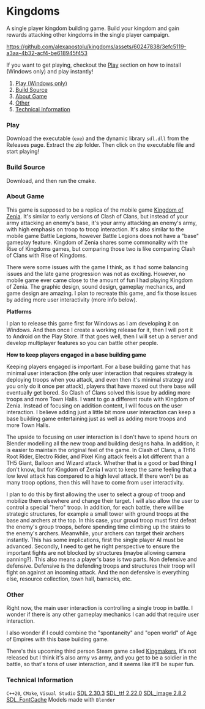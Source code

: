 # Kingdoms

A single player kingdom building game. Build your kingdom and gain rewards attacking other kingdoms in the single player campaign.


https://github.com/alexapostolu/kingdoms/assets/60247838/3efc5119-a3aa-4b32-acf4-be618945f453


If you want to get playing, checkout the [Play](#play) section on how to install (Windows only) and play instantly!

1. [Play (Windows only)](#play)
2. [Build Source](#build-source)
3. [About Game](#about-game)
4. [Other](#other)
4. [Technical Information](#technical-information)

### Play

Download the executable (`exe`) and the dynamic library `sdl.dll` from the Releases page. Extract the zip folder. Then click on the executable file and start playing!

### Build Source

Download, and then run the cmake.

### About Game

This game is supposed to be a replica of the mobile game [Kingdom of Zenia](https://www.facebook.com/ZeniaGame/). It's similar to early versions of Clash of Clans, but instead of your army attacking an enemy's base, it's your army attacking an enemy's army, with high emphasis on troop to troop interaction. It's also similar to the mobile game Battle Legions, however Battle Legions does not have a "base" gameplay feature. Kingdom of Zenia shares some commonality with the Rise of Kingdoms games, but comparing those two is like comparing Clash of Clans with Rise of Kingdoms. 

There were some issues with the game I think, as it had some balancing issues and the late game progression was not as exciting. However, no mobile game ever came close to the amount of fun I had playing Kingdom of Zenia. The graphic design, sound design, gameplay mechanics, and game design are amazing. I plan to recreate this game, and fix those issues by adding more user interactivity (more info below).

**Platforms**

I plan to release this game first for Windows as I am developing it on Windows. And then once I create a working release for it, then I will port it to Android on the Play Store. If that goes well, then I will set up a server and develop multiplayer features so you can battle other people.

**How to keep players engaged in a base building game**

Keeping players engaged is important. For a base building game that has minimal user interaction (the only user interaction that requires strategy is deploying troops when you attack, and even then it's minimal strategy and you only do it once per attack), players that have maxed out there base will eventually get bored. So Clash of Clans solved this issue by adding more troops and more Town Halls. I want to go a different route with Kingdom of Zenia. Instead of focusing on addition content, I will focus on the user interaction. I believe adding just a little bit more user interaction can keep a base building game entertaining just as well as adding more troops and more Town Halls.

The upside to focusing on user interaction is I don't have to spend hours on Blender modelling all the new troop and building designs haha. In addition, it is easier to maintain the original feel of the game. In Clash of Clans, a TH16 Root Rider, Electro Rider, and Pixel King attack feels a lot different than a TH5 Giant, Balloon and Wizard attack. Whether that is a good or bad thing I don't know, but for Kingdom of Zenia I want to keep the same feeling that a low level attack has compared to a high level attack. If there won't be as many troop options, then this will have to come from user interactivity.

I plan to do this by first allowing the user to select a group of troop and mobilize them elsewhere and change their target. I will also allow the user to control a special "hero" troop. In addition, for each battle, there will be strategic structures, for example a small tower with ground troops at the base and archers at the top. In this case, your groud troop must first defeat the enemy's group troops, before spending time climbing up the stairs to the enemy's archers. Meanwhile, your archers can target their archers instantly. This has some implications, first the single player AI must be advanced. Secondly, I need to get he right perspective to ensure the important fights are not blocked by structures (maybe allowing camera panning?). This also means a player's base is two parts. Non defensive and defensive. Defensive is the defending troops and structures their troop will fight on against an incoming attack. And the non defensive is everything else, resource collection, town hall, barracks, etc.

### Other

Right now, the main user interaction is controlling a single troop in battle. I wonder if there is any other gameplay mechanics I can add that require user interaction.

I also wonder if I could combine the "spontaneity" and "open world" of Age of Empires with this base building game.

There's this upcoming third person Steam game called [Kingmakers](https://store.steampowered.com/app/2109770/Kingmakers/), it's not released but I think it's also army vs army, and you get to be a soldier in the battle, so that's tons of user interaction, and it seems like it'll be super fun.

### Technical Information

`C++20`, `CMake`, `Visual Studio`
[SDL 2.30.3](https://github.com/libsdl-org/SDL/releases/tag/release-2.30.3)
[SDL_ttf 2.22.0](https://github.com/libsdl-org/SDL_ttf/releases/tag/release-2.22.0)
[SDL_image 2.8.2](https://github.com/libsdl-org/SDL_image/releases/tag/release-2.8.2)
[SDL_FontCache](https://github.com/grimfang4/SDL_FontCache)
Models made with `Blender`